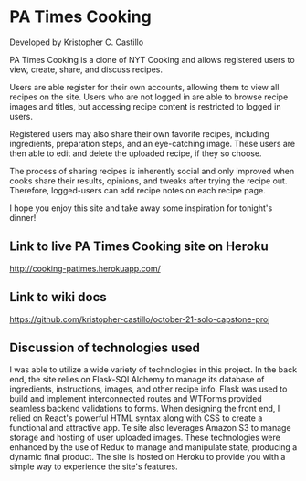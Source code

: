 
# PA Times Cooking

Developed by Kristopher C. Castillo

PA Times Cooking is a clone of NYT Cooking and allows registered users to view, create, share, and discuss recipes.

Users are able register for their own accounts, allowing them to view all recipes on the site. Users who are not logged in are able to browse recipe images and titles, but accessing recipe content is restricted to logged in users.

Registered users may also share their own favorite recipes, including ingredients, preparation steps, and an eye-catching image. These users are then able to edit and delete the uploaded recipe, if they so choose.

The process of sharing recipes is inherently social and only improved when cooks share their results, opinions, and tweaks after trying the recipe out. Therefore, logged-users can add recipe notes on each recipe page.

I hope you enjoy this site and take away some inspiration for tonight's dinner!

## Link to live PA Times Cooking site on Heroku

http://cooking-patimes.herokuapp.com/

## Link to wiki docs

https://github.com/kristopher-castillo/october-21-solo-capstone-proj

## Discussion of technologies used

I was able to utilize a wide variety of technologies in this project. In the back end, the site relies on Flask-SQLAlchemy to manage its database of ingredients, instructions, images, and other recipe info. Flask was used to build and implement interconnected routes and WTForms provided seamless backend validations to forms. 
When designing the front end, I relied on React's powerful HTML syntax along with CSS to create a functional and attractive app. Te site also leverages Amazon S3 to manage storage and hosting of user uploaded images. These technologies were enhanced by the use of Redux to manage and manipulate  state, producing a dynamic final product. The site is hosted on Heroku to provide you with a simple way to experience the site's features.
